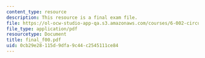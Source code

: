 ```yaml
---
content_type: resource
description: This resource is a final exam file.
file: https://ol-ocw-studio-app-qa.s3.amazonaws.com/courses/6-002-circuits-and-electronics-spring-2007/0cb29e28115d9dfa9c44c2545111ce84_final_f00.pdf
file_type: application/pdf
resourcetype: Document
title: final_f00.pdf
uid: 0cb29e28-115d-9dfa-9c44-c2545111ce84
---
```

